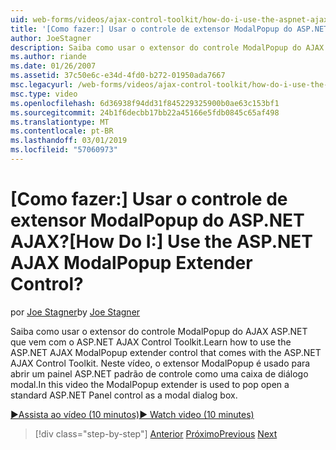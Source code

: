 ```yaml
---
uid: web-forms/videos/ajax-control-toolkit/how-do-i-use-the-aspnet-ajax-modalpopup-extender-control
title: '[Como fazer:] Usar o controle de extensor ModalPopup do ASP.NET AJAX? | Microsoft Docs'
author: JoeStagner
description: Saiba como usar o extensor do controle ModalPopup do AJAX ASP.NET que vem com o ASP.NET AJAX Control Toolkit. Este vídeo o ModalPopup extensor é usado...
ms.author: riande
ms.date: 01/26/2007
ms.assetid: 37c50e6c-e34d-4fd0-b272-01950ada7667
msc.legacyurl: /web-forms/videos/ajax-control-toolkit/how-do-i-use-the-aspnet-ajax-modalpopup-extender-control
msc.type: video
ms.openlocfilehash: 6d36938f94dd31f845229325900b0ae63c153bf1
ms.sourcegitcommit: 24b1f6decbb17bb22a45166e5fdb0845c65af498
ms.translationtype: MT
ms.contentlocale: pt-BR
ms.lasthandoff: 03/01/2019
ms.locfileid: "57060973"
---
```

<a name="how-do-i-use-the-aspnet-ajax-modalpopup-extender-control"></a><span data-ttu-id="55ca1-105">[Como fazer:] Usar o controle de extensor ModalPopup do ASP.NET AJAX?</span><span class="sxs-lookup"><span data-stu-id="55ca1-105">[How Do I:] Use the ASP.NET AJAX ModalPopup Extender Control?</span></span>
====================
<span data-ttu-id="55ca1-106">por [Joe Stagner](https://github.com/JoeStagner)</span><span class="sxs-lookup"><span data-stu-id="55ca1-106">by [Joe Stagner](https://github.com/JoeStagner)</span></span>

<span data-ttu-id="55ca1-107">Saiba como usar o extensor do controle ModalPopup do AJAX ASP.NET que vem com o ASP.NET AJAX Control Toolkit.</span><span class="sxs-lookup"><span data-stu-id="55ca1-107">Learn how to use the ASP.NET AJAX ModalPopup extender control that comes with the ASP.NET AJAX Control Toolkit.</span></span> <span data-ttu-id="55ca1-108">Neste vídeo, o extensor ModalPopup é usado para abrir um painel ASP.NET padrão de controle como uma caixa de diálogo modal.</span><span class="sxs-lookup"><span data-stu-id="55ca1-108">In this video the ModalPopup extender is used to pop open a standard ASP.NET Panel control as a modal dialog box.</span></span>

[<span data-ttu-id="55ca1-109">&#9654;Assista ao vídeo (10 minutos)</span><span class="sxs-lookup"><span data-stu-id="55ca1-109">&#9654; Watch video (10 minutes)</span></span>](https://channel9.msdn.com/Blogs/ASP-NET-Site-Videos/how-do-i-use-the-aspnet-ajax-modalpopup-extender-control)

> [!div class="step-by-step"]
> <span data-ttu-id="55ca1-110">[Anterior](how-do-i-use-the-aspnet-ajax-popup-control-extender.md)
> [Próximo](how-do-i-use-the-aspnet-ajax-alwaysvisible-control-extender.md)</span><span class="sxs-lookup"><span data-stu-id="55ca1-110">[Previous](how-do-i-use-the-aspnet-ajax-popup-control-extender.md)
[Next](how-do-i-use-the-aspnet-ajax-alwaysvisible-control-extender.md)</span></span>
